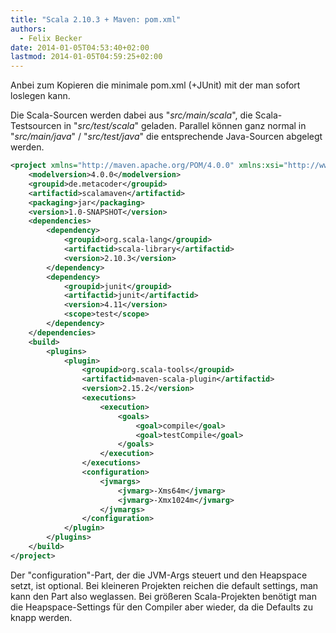 ```yaml
---
title: "Scala 2.10.3 + Maven: pom.xml"
authors:
  - Felix Becker
date: 2014-01-05T04:53:40+02:00
lastmod: 2014-01-05T04:59:25+02:00
---
```


Anbei zum Kopieren die minimale pom.xml (+JUnit) mit der man sofort loslegen kann.

Die Scala-Sourcen werden dabei aus "_src/main/scala_", die Scala-Testsourcen in "_src/test/scala_" geladen. Parallel können ganz normal in "_src/main/java_" / "_src/test/java_" die entsprechende Java-Sourcen abgelegt werden.

```xml
<project xmlns="http://maven.apache.org/POM/4.0.0" xmlns:xsi="http://www.w3.org/2001/XMLSchema-instance" xsi:schemalocation="http://maven.apache.org/POM/4.0.0 http://maven.apache.org/maven-v4_0_0.xsd">
    <modelversion>4.0.0</modelversion>
    <groupid>de.metacoder</groupid>
    <artifactid>scalamaven</artifactid>
    <packaging>jar</packaging>
    <version>1.0-SNAPSHOT</version>
    <dependencies>
        <dependency>
            <groupid>org.scala-lang</groupid>
            <artifactid>scala-library</artifactid>
            <version>2.10.3</version>
        </dependency>
        <dependency>
            <groupid>junit</groupid>
            <artifactid>junit</artifactid>
            <version>4.11</version>
            <scope>test</scope>
        </dependency>
    </dependencies>
    <build>
        <plugins>
            <plugin>
                <groupid>org.scala-tools</groupid>
                <artifactid>maven-scala-plugin</artifactid>
                <version>2.15.2</version>
                <executions>
                    <execution>
                        <goals>
                            <goal>compile</goal>
                            <goal>testCompile</goal>
                        </goals>
                    </execution>
                </executions>
                <configuration>
                    <jvmargs>
                        <jvmarg>-Xms64m</jvmarg>
                        <jvmarg>-Xmx1024m</jvmarg>
                    </jvmargs>
                </configuration>
            </plugin>
        </plugins>
    </build>
</project>
```

Der "configuration"-Part, der die JVM-Args steuert und den Heapspace setzt, ist optional. Bei kleineren Projekten reichen die default settings, man kann den Part also weglassen. Bei größeren Scala-Projekten benötigt man die Heapspace-Settings für den Compiler aber wieder, da die Defaults zu knapp werden.
